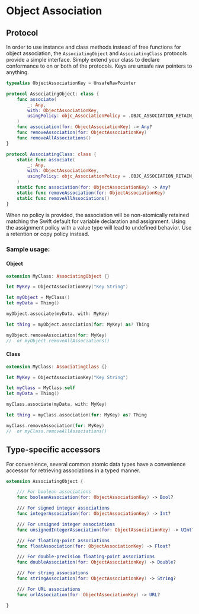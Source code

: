 Object Association
==================

## Protocol

In order to use instance and class methods instead of free functions for object association, the `AssociatingObject` and `AssociatingClass` protocols provide a simple interface.  Simply extend your class to declare conformance to on or both of the protocols.  Keys are unsafe raw pointers to anything.

```swift
typealias ObjectAssociationKey = UnsafeRawPointer

protocol AssociatingObject: class {
    func associate(
        _: Any,
        with: ObjectAssociationKey,
        usingPolicy: objc_AssociationPolicy = .OBJC_ASSOCIATION_RETAIN_NONATOMIC
    )
    func association(for: ObjectAssociationKey) -> Any?
    func removeAssociation(for: ObjectAssociationKey)
    func removeAllAssociations()
}

protocol AssociatingClass: class {
    static func associate(
        _: Any,
        with: ObjectAssociationKey,
        usingPolicy: objc_AssociationPolicy = .OBJC_ASSOCIATION_RETAIN_NONATOMIC
    )
    static func association(for: ObjectAssociationKey) -> Any?
    static func removeAssociation(for: ObjectAssociationKey)
    static func removeAllAssociations()
}
```

When no policy is provided, the association will be non-atomically retained matching the Swift default for variable declaration and assignment.  Using the assignment policy with a value type will lead to undefined behavior.  Use a retention or copy policy instead.


### Sample usage:

#### Object

```swift
extension MyClass: AssociatingObject {}

let MyKey = ObjectAssociationKey("Key String")

let myObject = MyClass()
let myData = Thing()

myObject.associate(myData, with: MyKey)

let thing = myObject.association(for: MyKey) as? Thing

myObject.removeAssociation(for: MyKey)
//  or myObject.removeAllAssociations()
```

#### Class

```swift
extension MyClass: AssociatingClass {}

let MyKey = ObjectAssociationKey("Key String")

let myClass = MyClass.self
let myData = Thing()

myClass.associate(myData, with: MyKey)

let thing = myClass.association(for: MyKey) as? Thing

myClass.removeAssociation(for: MyKey)
//  or myClass.removeAllAssociations()
```


## Type-specific accessors

For convenience, several common atomic data types have a convenience accessor for retrieving associations in a typed manner.

```swift
extension AssociatingObject {

	/// For boolean associations
	func booleanAssociation(for: ObjectAssociationKey) -> Bool?

	/// For signed integer associations
	func integerAssociation(for: ObjectAssociationKey) -> Int?

	/// For unsigned integer associations
	func unsignedIntegerAssociation(for: ObjectAssociationKey) -> UInt?

	/// For floating-point associations
	func floatAssociation(for: ObjectAssociationKey) -> Float?

	/// For double-precision floating-point associations
	func doubleAssociation(for: ObjectAssociationKey) -> Double?

	/// For string associations
	func stringAssociation(for: ObjectAssociationKey) -> String?

	/// For URL associations
	func urlAssociation(for: ObjectAssociationKey) -> URL?

}
```
